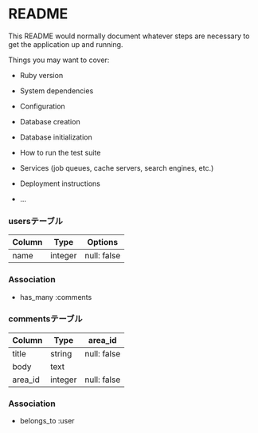 # README

This README would normally document whatever steps are necessary to get the
application up and running.

Things you may want to cover:

* Ruby version

* System dependencies

* Configuration

* Database creation

* Database initialization

* How to run the test suite

* Services (job queues, cache servers, search engines, etc.)

* Deployment instructions

* ...
### usersテーブル
|Column|Type|Options|
|------|----|-------|
|name|integer|null: false|

### Association
- has_many :comments


### commentsテーブル
|Column|Type|area_id|
|------|----|-------|
|title|string|null: false|
|body|text||
|area_id|integer|null: false|

### Association
- belongs_to :user